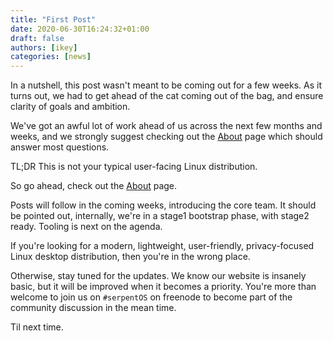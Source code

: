 ```yaml
---
title: "First Post"
date: 2020-06-30T16:24:32+01:00
draft: false
authors: [ikey]
categories: [news]
---
```


In a nutshell, this post wasn't meant to be coming out for a few weeks.
As it turns out, we had to get ahead of the cat coming out of the bag,
and ensure clarity of goals and ambition.

We've got an awful lot of work ahead of us across the next few months and
weeks, and we strongly suggest checking out the [About](/about) page which
should answer most questions.

TL;DR This is not your typical user-facing Linux distribution.

So go ahead, check out the [About](/about) page.

Posts will follow in the coming weeks, introducing the core team.
It should be pointed out, internally, we're in a stage1 bootstrap phase,
with stage2 ready. Tooling is next on the agenda.

If you're looking for a modern, lightweight, user-friendly, privacy-focused
Linux desktop distribution, then you're in the wrong place.

Otherwise, stay tuned for the updates. We know our website is insanely
basic, but it will be improved when it becomes a priority. You're more
than welcome to join us on `#serpentOS` on freenode to become part of the
community discussion in the mean time.

Til next time.

